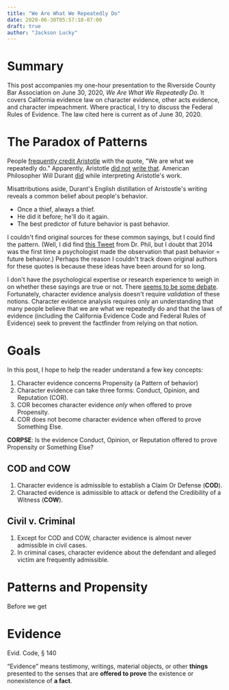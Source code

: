 ```yaml
---
title: "We Are What We Repeatedly Do"
date: 2020-06-30T05:57:18-07:00
draft: true
author: "Jackson Lucky"
---
```


# Summary

This post accompanies my one-hour presentation to the Riverside County Bar Association on June 30, 2020, _We Are What We Repeatedly Do_. It covers California evidence law on character evidence, other acts evidence, and character impeachment. Where practical, I try to discuss the Federal Rules of Evidence. The law cited here is current as of June 30, 2020.

# The Paradox of Patterns

People [frequently credit Aristotle](https://www.google.com/search?hl=en&sxsrf=ALeKk0029ViTkzgVZkmEOqBormtcdQQNJg%3A1593524169031&ei=yT_7XsW1AZy70PEPg6CAmAg&q=aristotle+quote+we+are+what+we+repeatedly+do&oq=aristotle+quote+we+are+what+we+repeatedly+do&gs_lcp=CgZwc3ktYWIQAzICCAA6BwgjELADECc6BwgjELACECdQuklYw01g709oAXAAeACAAWKIAbgEkgEBNpgBAKABAaoBB2d3cy13aXo&sclient=psy-ab&ved=0ahUKEwiFvqSQ1KnqAhWcHTQIHQMQAIMQ4dUDCAw&uact=5) with the quote, "We are what we repeatedly do."
Apparently, Aristotle [did not](http://blogs.umb.edu/quoteunquote/2012/05/08/its-a-much-more-effective-quotation-to-attribute-it-to-aristotle-rather-than-to-will-durant/#:~:text=After%20quoting%20a%20phrase%20from,quotes%20again%20from%20Aristotle's%20work.) [write that](https://checkyourfact.com/2019/06/26/fact-check-aristotle-excellence-habit-repeatedly-do/).
American Philosopher Will Durant [did](https://medium.com/the-mission/my-favourite-quote-of-all-time-is-a-misattribution-66356f22843d) while interpreting Aristotle's work.

Misattributions aside, Durant's English distillation of Aristostle's writing reveals a common belief about people's behavior.

- Once a thief, always a thief.
- He did it before; he'll do it again.
- The best predictor of future behavior is past behavior.

I couldn't find original sources for these common sayings, but I could find the pattern.
(Well, I did find [this Tweet](https://twitter.com/drphil/status/448127140555268096?lang=en) from Dr. Phil,
but I doubt that 2014 was the first time a psychologist made the observation that past behavior = future behavior.)
Perhaps the reason I couldn't track down original authors for these quotes is because these ideas have been around for so long.

I don't have the psychological expertise or research experience to weigh in on whether these sayings are true or not.
There [seems to be some debate](https://www.linkedin.com/pulse/best-predictor-future-behaviour-past-except-joshua-wood).
Fortunately, character evidence analysis doesn't require _validation_ of these notions.
Character evidence analysis requires only an understanding that many people believe
that we are what we repeatedly do and that the laws of evidence (including the California Evidence Code and Federal Rules of Evidence)
seek to prevent the factfinder from relying on that notion.

# Goals

In this post, I hope to help the reader understand a few key concepts:

1. Character evidence concerns Propensity (a Pattern of behavior)
1. Character evidence can take three forms: Conduct, Opinion, and Reputation (COR).
1. COR becomes character evidence _only_ when offered to prove Propensity.
1. COR does not become character evidence when offered to prove Something Else.

**CORPSE**: Is the evidence Conduct, Opinion, or Reputation offered to prove Propensity or Something Else?

## COD and COW

1. Character evidence is admissible to establish a Claim Or Defense (**COD**).
1. Characted evidence is admissible to attack or defend the Credibility of a Witness (**COW**).

## Civil v. Criminal

1. Except for COD and COW, character evidence is almost never admissible in civil cases.
2. In criminal cases, character evidence about the defendant and alleged victim are frequently admissible.

# Patterns and Propensity

Before we get

# Evidence

Evid. Code, § 140

“Evidence” means testimony, writings, material objects, or other **things** presented to the senses that are **offered to prove** the existence or nonexistence of **a fact**.
